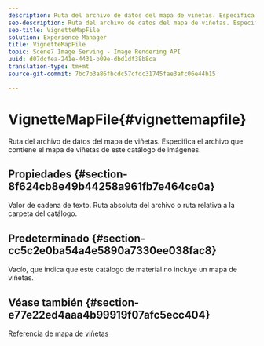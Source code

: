 ```yaml
---
description: Ruta del archivo de datos del mapa de viñetas. Especifica el archivo que contiene el mapa de viñetas de este catálogo de imágenes.
seo-description: Ruta del archivo de datos del mapa de viñetas. Especifica el archivo que contiene el mapa de viñetas de este catálogo de imágenes.
seo-title: VignetteMapFile
solution: Experience Manager
title: VignetteMapFile
topic: Scene7 Image Serving - Image Rendering API
uuid: d07dcfea-241e-4431-b09e-dbd1df38b8ca
translation-type: tm+mt
source-git-commit: 7bc7b3a86fbcdc57cfdc31745fae3afc06e44b15

---
```



# VignetteMapFile{#vignettemapfile}

Ruta del archivo de datos del mapa de viñetas. Especifica el archivo que contiene el mapa de viñetas de este catálogo de imágenes.

## Propiedades {#section-8f624cb8e49b44258a961fb7e464ce0a}

Valor de cadena de texto. Ruta absoluta del archivo o ruta relativa a la carpeta del catálogo.

## Predeterminado {#section-cc5c2e0ba54a4e5890a7330ee038fac8}

Vacío, que indica que este catálogo de material no incluye un mapa de viñetas.

## Véase también {#section-e77e22ed4aaa4b99919f07afc5ecc404}

[Referencia de mapa de viñetas](../../../../../ir-api/material-cat/image-rendering-api-ref/c-ir-material-catalog/c-ir-vignette-map-reference/c-ir-vignette-map-reference.md#concept-f9486269f2b04d4cb6750f3af7bf0eb7)
